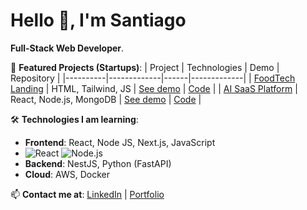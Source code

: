 # Hello 👋, I'm Santiago
**Full-Stack Web Developer**.

🚀 **Featured Projects (Startups)**:
| Project | Technologies | Demo | Repository |
|----------|-------------|------|-------------|
| [FoodTech Landing](https://github.com/tu-usuario/foodtech-landing) | HTML, Tailwind, JS | [See demo](https://foodtech-startup.netlify.app) | [Code](https://github.com/tu-usuario/foodtech-landing) |
| [AI SaaS Platform](https://github.com/tu-usuario/ai-saas) | React, Node.js, MongoDB | [See demo](https://ai-saas.netlify.app) | [Code](https://github.com/tu-usuario/ai-saas) |

🛠 **Technologies I am learning**:
- **Frontend**: React, Node JS, Next.js, JavaScript
- ![React](https://img.shields.io/badge/React-61DAFB?logo=react&logoColor=black)
![Node.js](https://img.shields.io/badge/Node.js-339933?logo=node.js&logoColor=white)
- **Backend**: NestJS, Python (FastAPI)
- **Cloud**: AWS, Docker

📫 **Contact me at**: [LinkedIn](https://linkedin.com/in/tu-perfil) | [Portfolio](https://tu-portafolio.netlify.app)
